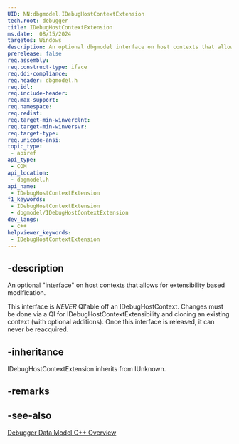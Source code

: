 ```yaml
---
UID: NN:dbgmodel.IDebugHostContextExtension
tech.root: debugger
title: IDebugHostContextExtension
ms.date:  08/15/2024
targetos: Windows
description: An optional dbgmodel interface on host contexts that allows for extensibility based modification.
prerelease: false
req.assembly: 
req.construct-type: iface
req.ddi-compliance: 
req.header: dbgmodel.h
req.idl: 
req.include-header: 
req.max-support: 
req.namespace: 
req.redist: 
req.target-min-winverclnt: 
req.target-min-winversvr: 
req.target-type: 
req.unicode-ansi: 
topic_type:
 - apiref
api_type:
 - COM
api_location:
 - dbgmodel.h
api_name:
 - IDebugHostContextExtension
f1_keywords:
 - IDebugHostContextExtension
 - dbgmodel/IDebugHostContextExtension
dev_langs:
 - c++
helpviewer_keywords:
 - IDebugHostContextExtension
---
```


## -description

An optional "interface" on host contexts that allows for extensibility based modification.  

This interface is *NEVER* QI'able off an IDebugHostContext.  Changes must be done via a QI for IDebugHostContextExtensibility and cloning an existing context (with optional additions).  Once this interface is released, it can never be reacquired.

## -inheritance

IDebugHostContextExtension inherits from IUnknown.

## -remarks

## -see-also

[Debugger Data Model C++ Overview](/windows-hardware/drivers/debugger/data-model-cpp-overview)
